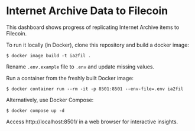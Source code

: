 # Internet Archive Data to Filecoin

This dashboard shows progress of replicating Internet Archive items to Filecoin.

To run it locally (in Docker), clone this repository and build a docker image:

```
$ docker image build -t ia2fil .
```

Rename `.env.example` file to `.env` and update missing values.

Run a container from the freshly built Docker image:

```
$ docker container run --rm -it -p 8501:8501 --env-file=.env ia2fil
```

Alternatively, use Docker Compose:

```
$ docker compose up -d
```

Access http://localhost:8501/ in a web browser for interactive insights.
